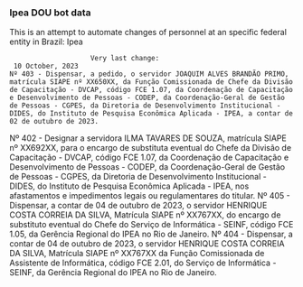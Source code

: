  ### Ipea DOU bot data
 This is an attempt to automate changes of personnel at an specific federal entity in Brazil: Ipea
 
                        Very last change: 
 	 10 October, 2023
	Nº 403 - Dispensar, a pedido, o servidor JOAQUIM ALVES BRANDÃO PRIMO, matrícula SIAPE nº XX650XX, da Função Comissionada de Chefe da Divisão de Capacitação - DVCAP, código FCE 1.07, da Coordenação de Capacitação e Desenvolvimento de Pessoas - CODEP, da Coordenação-Geral de Gestão de Pessoas - CGPES, da Diretoria de Desenvolvimento Institucional - DIDES, do Instituto de Pesquisa Econômica Aplicada - IPEA, a contar de 02 de outubro de 2023.
Nº 402 - Designar a servidora ILMA TAVARES DE SOUZA, matrícula SIAPE nº XX692XX, para o encargo de substituta eventual do Chefe da Divisão de Capacitação - DVCAP, código FCE 1.07, da Coordenação de Capacitação e Desenvolvimento de Pessoas - CODEP, da Coordenação-Geral de Gestão de Pessoas - CGPES, da Diretoria de Desenvolvimento Institucional - DIDES, do Instituto de Pesquisa Econômica Aplicada - IPEA, nos afastamentos e impedimentos legais ou regulamentares do titular.
Nº 405 - Dispensar, a contar de 04 de outubro de 2023, o servidor HENRIQUE COSTA CORREIA DA SILVA, Matrícula SIAPE nº XX767XX, do encargo de substituto eventual do Chefe do Serviço de Informática - SEINF, código FCE 1.05, da Gerência Regional do IPEA no Rio de Janeiro.
Nº 404 - Dispensar, a contar de 04 de outubro de 2023, o servidor HENRIQUE COSTA CORREIA DA SILVA, Matrícula SIAPE nº XX767XX da Função Comissionada de Assistente de Informática, código FCE 2.01, do Serviço de Informática - SEINF, da Gerência Regional do IPEA no Rio de Janeiro.
